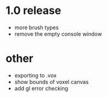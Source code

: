 # 1.0 release
- more brush types
- remove the empty console window

# other
- exporting to .vox
- show bounds of voxel canvas
- add gl error checking